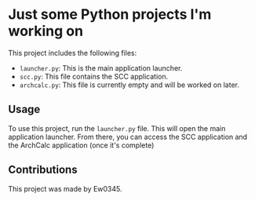# Just some Python projects I'm working on

This project includes the following files:

- `launcher.py`: This is the main application launcher.
- `scc.py`: This file contains the SCC application.
- `archcalc.py`: This file is currently empty and will be worked on later.

## Usage

To use this project, run the `launcher.py` file. This will open the main application launcher. From there, you can access the SCC application and the ArchCalc application (once it's complete)

## Contributions

This project was made by Ew0345.
